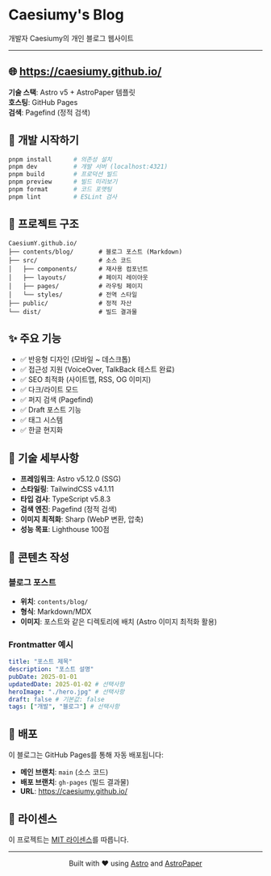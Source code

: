 # Caesiumy's Blog

개발자 Caesiumy의 개인 블로그 웹사이트

---

## 🌐 https://caesiumy.github.io/

**기술 스택**: Astro v5 + AstroPaper 템플릿  
**호스팅**: GitHub Pages  
**검색**: Pagefind (정적 검색)

## 🚀 개발 시작하기

```bash
pnpm install      # 의존성 설치
pnpm dev          # 개발 서버 (localhost:4321)
pnpm build        # 프로덕션 빌드
pnpm preview      # 빌드 미리보기
pnpm format       # 코드 포맷팅
pnpm lint         # ESLint 검사
```

## 📁 프로젝트 구조

```
CaesiumY.github.io/
├── contents/blog/       # 블로그 포스트 (Markdown)
├── src/                 # 소스 코드
│   ├── components/      # 재사용 컴포넌트
│   ├── layouts/         # 페이지 레이아웃
│   ├── pages/           # 라우팅 페이지
│   └── styles/          # 전역 스타일
├── public/              # 정적 자산
└── dist/                # 빌드 결과물
```

## ✨ 주요 기능

- ✅ 반응형 디자인 (모바일 ~ 데스크톱)
- ✅ 접근성 지원 (VoiceOver, TalkBack 테스트 완료)
- ✅ SEO 최적화 (사이트맵, RSS, OG 이미지)
- ✅ 다크/라이트 모드
- ✅ 퍼지 검색 (Pagefind)
- ✅ Draft 포스트 기능
- ✅ 태그 시스템
- ✅ 한글 현지화

## 🎨 기술 세부사항

- **프레임워크**: Astro v5.12.0 (SSG)
- **스타일링**: TailwindCSS v4.1.11
- **타입 검사**: TypeScript v5.8.3
- **검색 엔진**: Pagefind (정적 검색)
- **이미지 최적화**: Sharp (WebP 변환, 압축)
- **성능 목표**: Lighthouse 100점

## 📝 콘텐츠 작성

### 블로그 포스트

- **위치**: `contents/blog/`
- **형식**: Markdown/MDX
- **이미지**: 포스트와 같은 디렉토리에 배치 (Astro 이미지 최적화 활용)

### Frontmatter 예시

```yaml
title: "포스트 제목"
description: "포스트 설명"
pubDate: 2025-01-01
updatedDate: 2025-01-02 # 선택사항
heroImage: "./hero.jpg" # 선택사항
draft: false # 기본값: false
tags: ["개발", "블로그"] # 선택사항
```

## 🚀 배포

이 블로그는 GitHub Pages를 통해 자동 배포됩니다:

- **메인 브랜치**: `main` (소스 코드)
- **배포 브랜치**: `gh-pages` (빌드 결과물)
- **URL**: https://caesiumy.github.io/

## 📄 라이센스

이 프로젝트는 [MIT 라이센스](LICENSE)를 따릅니다.

---

<div align="center">
  <p>Built with ❤️ using <a href="https://astro.build">Astro</a> and <a href="https://github.com/satnaing/astro-paper">AstroPaper</a></p>
</div>
